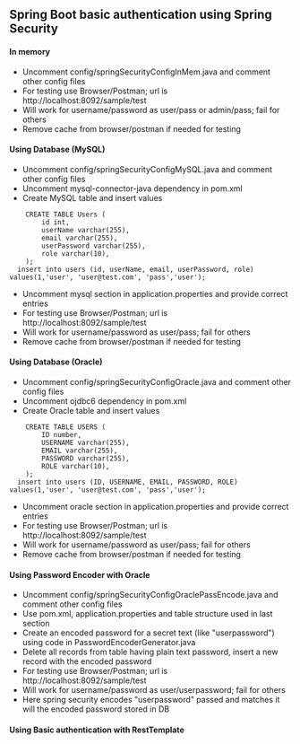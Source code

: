 ## Spring Boot basic authentication using Spring Security
#### In memory 
- Uncomment config/springSecurityConfigInMem.java and comment other config files
- For testing use Browser/Postman; url is http://localhost:8092/sample/test
- Will work for username/password as user/pass or admin/pass; fail for others
- Remove cache from browser/postman if needed for testing
#### Using Database (MySQL)
- Uncomment config/springSecurityConfigMySQL.java and comment other config files
- Uncomment mysql-connector-java dependency in pom.xml
- Create MySQL table and insert values
```
 	CREATE TABLE Users (
	    id int,
	    userName varchar(255),
	    email varchar(255),
	    userPassword varchar(255),
	    role varchar(10),
	);
  insert into users (id, userName, email, userPassword, role) values(1,'user', 'user@test.com', 'pass','user');
```
- Uncomment mysql section in application.properties and provide correct entries
- For testing use Browser/Postman; url is http://localhost:8092/sample/test
- Will work for username/password as user/pass; fail for others
- Remove cache from browser/postman if needed for testing
#### Using Database (Oracle)
- Uncomment config/springSecurityConfigOracle.java and comment other config files
- Uncomment ojdbc6 dependency in pom.xml
- Create Oracle table and insert values
```
 	CREATE TABLE USERS (
	    ID number,
	    USERNAME varchar(255),
	    EMAIL varchar(255),
	    PASSWORD varchar(255),
	    ROLE varchar(10),
	);
  insert into users (ID, USERNAME, EMAIL, PASSWORD, ROLE) values(1,'user', 'user@test.com', 'pass','user');
```
- Uncomment oracle section in application.properties and provide correct entries
- For testing use Browser/Postman; url is http://localhost:8092/sample/test
- Will work for username/password as user/pass; fail for others
- Remove cache from browser/postman if needed for testing
#### Using Password Encoder with Oracle
- Uncomment config/springSecurityConfigOraclePassEncode.java and comment other config files
- Use pom.xml, application.properties and table structure used in last section
- Create an encoded password for a secret text (like "userpassword") using code in PasswordEncoderGenerator.java
- Delete all records from table having plain text password, insert a new record with the encoded password
- For testing use Browser/Postman; url is http://localhost:8092/sample/test
- Will work for username/password as user/userpassword; fail for others
- Here spring security encodes "userpassword" passed and matches it will the encoded password stored in DB
#### Using Basic authentication with RestTemplate


  
